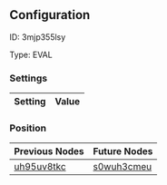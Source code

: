 # <nil>
## Configuration
ID:  3mjp355lsy

Type: EVAL 


### Settings
| Setting | Value  |
| :------------------------ | ---------------------------------------- |
 




### Position
| Previous Nodes | Future Nodes |
| :------------- | ------------ |
| [uh95uv8tkc](./uh95uv8tkc.md) | [s0wuh3cmeu](./s0wuh3cmeu.md) |
